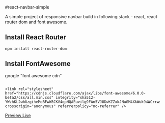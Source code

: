 #react-navbar-simple

A simple project of responsive navbar build in following stack - react, react router dom and font awesome.

## Install React Router

```
npm install react-router-dom
```

## Install FontAwesome

google "font awesome cdn"

```

<link rel="stylesheet" href="https://cdnjs.cloudflare.com/ajax/libs/font-awesome/6.0.0-beta2/css/all.min.css" integrity="sha512-YWzhKL2whUzgiheMoBFwW8CKV4qpHQAEuvilg9FAn5VJUDwKZZxkJNuGM4XkWuk94WCrrwslk8yWNGmY1EduTA==" crossorigin="anonymous" referrerpolicy="no-referrer" />
```

[Preview Live](https://upbeat-spence-8d609a.netlify.app/)
